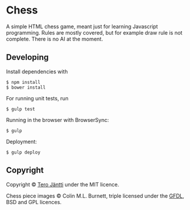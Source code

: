 # Chess

A simple HTML chess game, meant just for learning Javascript programming. Rules are mostly covered, but for example draw rule is not complete. There is no AI at the moment.

## Developing

Install dependencies with

    $ npm install
    $ bower install

For running unit tests, run

    $ gulp test

Running in the browser with BrowserSync:

    $ gulp

Deployment:

    $ gulp deploy

## Copyright

Copyright © [Tero Jäntti](https://github.com/tkjantti) under the MIT licence.

Chess piece images © Colin M.L. Burnett, triple licensed under the [GFDL](https://www.gnu.org/licenses/fdl.html), BSD  and GPL licences.
